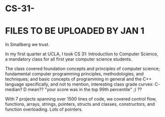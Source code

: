 # CS-31-

# FILES TO BE UPLOADED BY JAN 1 

In Smallberg we trust.

In my first quarter at UCLA, I took CS 31: Introduction to Computer Science, a mandatory class for all first year computer science students. 

The class covered foundation concepts and principles of computer science; fundamental computer programming principles, methodologies, and techniques; and basic concepts of programming in general and the C++ language specifically, and not to mention, interesting class grade curves: C- median? D mean?? "your score was in the top 99th percentile" ;) ??

With 7 projects spanning over 1500 lines of code, we covered control flow, functions, arrays, strings, pointers, structs and classes, constructors, and function overloading. Lots of pointers. 
